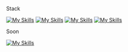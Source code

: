 Stack

[![My Skills](https://skillicons.dev/icons?i=js,bash,c,redux,mysql,kubernetes)](https://skillicons.dev)
[![My Skills](https://skillicons.dev/icons?i=graphql,linux,nodejs,react,nodejs,vim)](https://skillicons.dev)
[![My Skills](https://skillicons.dev/icons?i=ts,tailwind,docker,express,postgres,apollo)](https://skillicons.dev)
[![My Skills](https://skillicons.dev/icons?i=git,neovim,mongodb,redis,sqlite,nginx)](https://skillicons.dev)

Soon

[![My Skills](https://skillicons.dev/icons?i=rust)](https://skillicons.dev)
